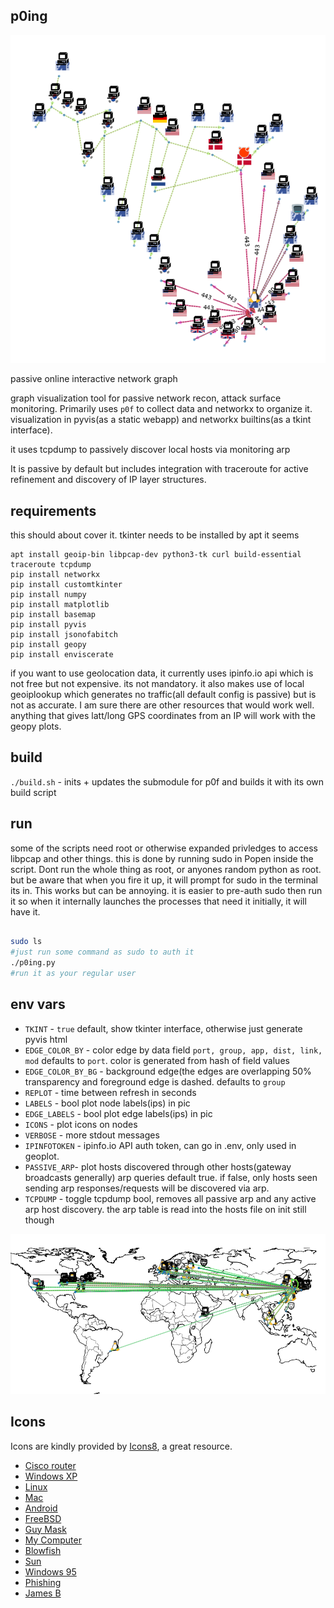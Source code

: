 ## p0ing


![p0ing](icons/p0ing3.png "p0ing graph")

passive online interactive network graph


graph visualization tool for passive network recon, attack surface monitoring. 
Primarily uses ``p0f``  to collect data and networkx to organize it. visualization in pyvis(as a static webapp) and networkx builtins(as a tkint interface). 

it uses tcpdump to passively discover local hosts via monitoring arp

It is passive by default but includes integration with traceroute for active refinement and discovery of IP layer structures. 

requirements
------------

this should about cover it. tkinter needs to be installed by apt it seems  

```
apt install geoip-bin libpcap-dev python3-tk curl build-essential traceroute tcpdump
pip install networkx
pip install customtkinter
pip install numpy
pip install matplotlib
pip install basemap
pip install pyvis
pip install jsonofabitch
pip install geopy
pip install enviscerate
```

if you want to use geolocation data, it currently uses ipinfo.io api which is not free but not expensive. its not mandatory. it also makes use of local geoiplookup which generates no traffic(all default config is passive) but is not as accurate. I am sure there are other resources that would work well. anything that gives latt/long GPS coordinates from an IP will work with the geopy plots.




build
-----

``./build.sh`` - inits + updates the submodule for p0f and builds it with its own build script

run
---

some of the scripts need root or otherwise expanded privledges to access libpcap and other things. this is done by running sudo in Popen inside the script. Dont run the whole thing as root, or anyones random python as root. but be aware that when you fire it up, it will prompt for sudo in the terminal its in. This works but can be annoying. it is easier to pre-auth sudo then run it so when it internally launches the processes that need it initially, it will have it. 

```bash

sudo ls  
#just run some command as sudo to auth it
./p0ing.py 
#run it as your regular user
```


env vars
--------

- ``TKINT`` - ``true`` default, show tkinter interface, otherwise just generate pyvis html
- ``EDGE_COLOR_BY``  - color edge by data field ``port, group, app, dist, link, mod`` defaults to ``port``. color is generated from hash of field values
- ``EDGE_COLOR_BY_BG`` - background edge(the edges are overlapping 50% transparency and foreground edge is dashed. defaults to ``group``
- ``REPLOT`` -  time between refresh in seconds
- ``LABELS`` -  bool plot node labels(ips) in pic
- ``EDGE_LABELS`` -  bool plot edge labels(ips) in pic
- ``ICONS`` - plot icons on nodes
- ``VERBOSE`` - more stdout messages
- ``IPINFOTOKEN`` - ipinfo.io API auth token, can go in .env, only used in geoplot. 
- ``PASSIVE_ARP``- plot hosts discovered through other hosts(gateway broadcasts generally) arp queries default true. if false, only hosts seen sending arp responses/requests will be discovered via arp. 
- ``TCPDUMP`` - toggle tcpdump bool, removes all passive arp and any active arp host discovery. the arp table is read into the hosts file on init still though

![p0ing](icons/p0ing1.png "p0ing graph")



Icons
-----

Icons are kindly provided by [Icons8](https://icons8.com), a great resource. 

- [Cisco router](https://icons8.com/icon/11854/cisco-router)
- [Windows XP](https://icons8.com/icon/17854/windows-xp)
- [Linux](https://icons8.com/icon/HF4xGsjDERHf/linux)
- [Mac](https://icons8.com/icon/12344/mac-client)
- [Android](https://icons8.com/icon/17836/android-os)
- [FreeBSD](https://icons8.com/icon/17840/freebsd)
- [Guy Mask](https://icons8.com/icon/6Tw2cpO8bmZr/anonymous-mask)
- [My Computer](https://icons8.com/icon/58308/my-computer)
- [Blowfish](https://icons8.com/icon/J4pvtOD971RL/blow-fish)
- [Sun](https://icons8.com/icon/8LM7-CYX4BPD/sun)
- [Windows 95](https://icons8.com/icon/mdhenbUr2yHg/windows-95)
- [Phishing](https://icons8.com/icon/GUKg8L0_GkKJ/phishing)
- [James B](https://icons8.com/icon/0OkuSBmfHaSz/james-brown)

